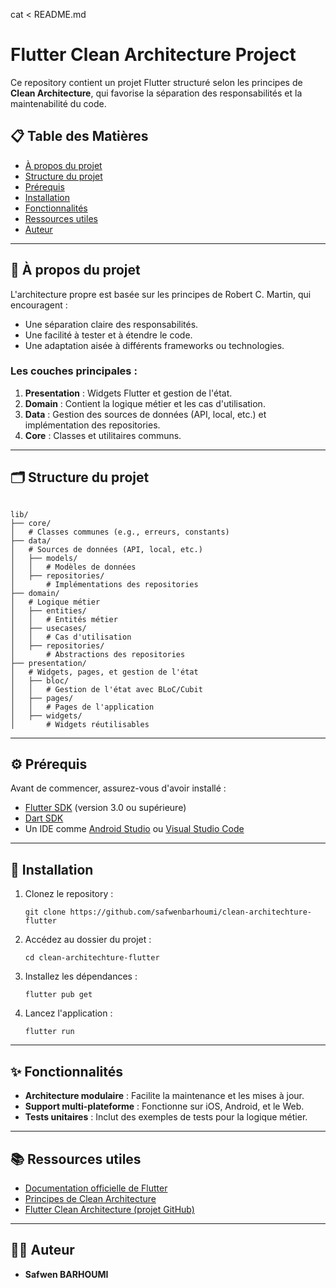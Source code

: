 cat <<EOF > README.md
# Flutter Clean Architecture Project

Ce repository contient un projet Flutter structuré selon les principes de **Clean Architecture**, qui favorise la séparation des responsabilités et la maintenabilité du code.

## 📋 Table des Matières
- [À propos du projet](#-à-propos-du-projet)
- [Structure du projet](#-structure-du-projet)
- [Prérequis](#-prérequis)
- [Installation](#-installation)
- [Fonctionnalités](#-fonctionnalités)
- [Ressources utiles](#-ressources-utiles)
- [Auteur](#-auteur)

---

## 🧐 À propos du projet
L'architecture propre est basée sur les principes de Robert C. Martin, qui encouragent :
- Une séparation claire des responsabilités.
- Une facilité à tester et à étendre le code.
- Une adaptation aisée à différents frameworks ou technologies.

### Les couches principales :
1. **Presentation** : Widgets Flutter et gestion de l'état.
2. **Domain** : Contient la logique métier et les cas d'utilisation.
3. **Data** : Gestion des sources de données (API, local, etc.) et implémentation des repositories.
4. **Core** : Classes et utilitaires communs.

---

## 🗂️ Structure du projet

```plaintext

lib/
├── core/            
│   # Classes communes (e.g., erreurs, constants)
├── data/            
│   # Sources de données (API, local, etc.)
│   ├── models/      
│   │   # Modèles de données
│   ├── repositories/ 
│       # Implémentations des repositories
├── domain/          
│   # Logique métier
│   ├── entities/    
│   │   # Entités métier
│   ├── usecases/    
│   │   # Cas d'utilisation
│   ├── repositories/ 
│       # Abstractions des repositories
├── presentation/    
│   # Widgets, pages, et gestion de l'état
│   ├── bloc/        
│   │   # Gestion de l'état avec BLoC/Cubit
│   ├── pages/       
│   │   # Pages de l'application
│   ├── widgets/     
│       # Widgets réutilisables

```

---

## ⚙️ Prérequis

Avant de commencer, assurez-vous d'avoir installé :
- [Flutter SDK](https://flutter.dev/docs/get-started/install) (version 3.0 ou supérieure)
- [Dart SDK](https://dart.dev/get-dart)
- Un IDE comme [Android Studio](https://developer.android.com/studio) ou [Visual Studio Code](https://code.visualstudio.com/)

---

## 🚀 Installation

1. Clonez le repository :
   ``` 
   git clone https://github.com/safwenbarhoumi/clean-architechture-flutter
   ```
2. Accédez au dossier du projet :
   ```
   cd clean-architechture-flutter
   ```
3. Installez les dépendances :
   ```
   flutter pub get
   ```
4. Lancez l'application :
   ```
   flutter run
   ```

---

## ✨ Fonctionnalités

- **Architecture modulaire** : Facilite la maintenance et les mises à jour.
- **Support multi-plateforme** : Fonctionne sur iOS, Android, et le Web.
- **Tests unitaires** : Inclut des exemples de tests pour la logique métier.

---

## 📚 Ressources utiles

- [Documentation officielle de Flutter](https://flutter.dev/docs)
- [Principes de Clean Architecture](https://8thlight.com/blog/uncle-bob/2012/08/13/the-clean-architecture.html)
- [Flutter Clean Architecture (projet GitHub)](https://github.com/boskokg/flutter-clean-architecture)

---

## 👨‍💻 Auteur

- **Safwen BARHOUMI**  

